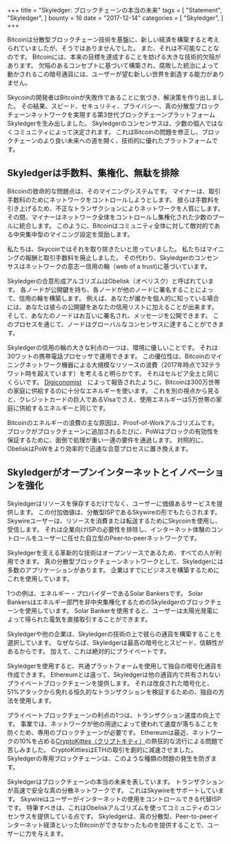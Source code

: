 +++
title = "Skyledger: ブロックチェーンの本当の未来"
tags = [
    "Statement",
    "Skyledger",
]
bounty = 16
date = "2017-12-14"
categories = [
    "Skyledger",
]
+++

Bitcoinは分散型ブロックチェーン技術を基盤に、新しい経済を構築すると考えられていましたが、そうではありませんでした。 
また、それは不可能なことなのです。
Bitcoinには、本来の目標を達成することを妨げる大きな技術的欠陥があります。
欠陥のあるコンセプトに基づいて構築され、腐敗した統治によって動かされるこの暗号通貨には、ユーザーが望む新しい世界を創造する能力がありません。

Skycoinの開発者はBitcoinが失敗作であることに気づき、解決策を作り出しました。
その結果、スピード、セキュリティ、プライバシー、真の分散型ブロックチェーンネットワークを実現する第3世代ブロックチェーンプラットフォームSkyledgerを生み出しました。
Skyledgerのコンセンサスは、少数の個人ではなくコミュニティによって決定されます。 
これはBitcoinの問題を修正し、ブロックチェーンのより良い未来への道を開く、技術的に優れたプラットフォームです。


## Skyledgerは手数料、集権化、無駄を排除

Bitcoinの致命的な問題点は、そのマイニングシステムです。
マイナーは、取引手数料のためにネットワークをコントロールしようとします。
彼らは手数料を引き上げるため、不正なトランザクションによりネットワークを人質にします。
その間、マイナーはネットワーク全体をコントロールし集権化された少数のプールに統合します。
このように、Bitcoinはコミュニティ全体に対して敵対的である中央集中型のマイニング設定を奨励します。

私たちは、Skycoinではそれを取り除きたいと思っていました。
私たちはマイニングの報酬と取引手数料を廃止しました。
その代わり、Skyledgerのコンセンサスはネットワークの意志ー信用の輪（web of a trust)に基づいています。

Skyledgerの合意形成アルゴリズムはObelisk（オベリスク）と呼ばれています。
各ノードが公開鍵を持ち、各ノードが他のノードに署名することによって、信用の輪を構築します。
例えば、あなたが誰かを個人的に知っている場合には、あなたは彼らの公開鍵をあなたの信用リストに加えることが出来ます。
そして、あなたのノードはお互いに署名され、メッセージを公開できます。
このプロセスを通じて、ノードはグローバルなコンセンサスに達することができます。

Skyledgerの信用の輪の大きな利点の一つは、環境に優しいことです。
それは30ワットの携帯電話プロセッサで運用できます。
この優位性は、Bitcoinのマイニングネットワーク機器による大規模なリソースの浪費（2017年時点で32テラワット時を超えています）を考えると明らかです。
それはセルビア全土と同じくらいです。
[Digiconomist](https://digiconomist.net/bitcoin-energy-consumption)　によって報告されたように、Bitcoinは300万世帯の家庭に供給するのに十分なエネルギーを使います。
これを別の視点から見ると、クレジットカードの巨人であるVisaでさえ、使用エネルギーは5万世帯の家庭に供給するエネルギーと同じです。

Bitcoinのエネルギーの浪費の主な原因は、Proof-of-Workアルゴリズムです。
ブロックがブロックチェーンに追加されるたびに、PoWはブロックの有効性を保証するために、面倒で処理が重い一連の要件を通過します。
対照的に、ObeliskはPoWをより効率的で迅速な合意プロセスに置き換えます。

## Skyledgerがオープンインターネットとイノベーションを強化

Skyledgerはリソースを保存するだけでなく、ユーザーに価値あるサービスを提供します。
この付加価値は、分散型ISPであるSkywireの形でもたらされます。
Skywireユーザーは、リソースを消費または転送するためにSkycoinを使用し、受信します。
それは企業向けISPの必要性を排除し、インターネット体験のコントロールをユーザーに任せた自立型のPeer-to-peerネットワークです。

Skyledgerを支える革新的な技術はオープンソースであるため、すべての人が利用できます。 
真の分散型ブロックチェーンネットワークとして、Skyledgerには多数のアプリケーションがあります。 
企業はすでにビジネスを構築するためにこれを使用しています。

1つの例は、エネルギー・プロバイダーであるSolar Bankersです。
Solar Bankersはエネルギー部門を非中央集権化するためのSkyledgerのブロックチェーンを使用しています。
Solar Bankerを使用すると、ユーザーは太陽光発電によって得られた電気を直接取引することができます。

Skyledgerや他の企業は、Skyledgerの技術の上で彼らの通貨を構築することを選択しています。
なぜならば、Skyledgerは最高の暗号化とスピード、信頼性があるからです。
加えて、これは絶対的にプライベートです。

Skyledgerを使用すると、共通プラットフォームを使用して独自の暗号化通貨を作成できます。
Ethereumとは違って、Skyledgerは他の通貨内で共有されないプライベートブロックチェーンを提供します。
それは改良された暗号化と、51%アタックから免れる恒久的なトランザクションを検証するための、独自の方法を使用します。

プライベートブロックチェーンの利点の1つは、トランザクション速度の向上です。
事業では、ネットワークが他の用途によって使われて速度が落ちることを防ぐため、専用のブロックチェーンが必要です。
Ethereumは最近、ネットワークの10%を占める[CryptoKittes（クリプトキティ）](http://www.bbc.co.uk/news/technology-42237162)の熱狂的な流行による問題で苦しみました。 
CryptoKittiesはETHの取引を劇的に減速させました。 
Skyledgerの専用ブロックチェーンは、このような種類の問題の発生を防ぎます。

Skyledgerはブロックチェーンの本当の未来を表しています。
トランザクションが高速で安全な真の分散ネットワークです。
これはSkywireをサポートしています。
Skywireはユーザーがインターネットの使用をコントロールできる代替ISPです。 
特筆すべきは、これはObeliskアルゴリズムを使ってコミュニティのコンセンサスを提供している点です。
Skyledgerは、真の分散型、Peer-to-peerインターネット経済といったBitcoinができなかったものを提供することで、ユーザーに力を与えます。
